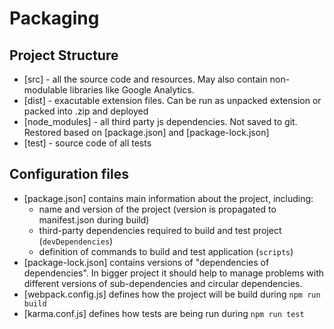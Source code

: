 Packaging
=========

Project Structure
-----------------
* [src] - all the source code and resources. May also contain non-modulable libraries like Google Analytics.
* [dist] - exacutable extension files. Can be run as unpacked extension or packed into .zip and deployed
* [node_modules] - all third party js dependencies. Not saved to git. Restored based on [package.json] and [package-lock.json]
* [test] - source code of all tests

Configuration files
-------------------
* [package.json] contains main information about the project, including:
    * name and version of the project (version is propagated to manifest.json during build)
    * third-party dependencies required to build and test project (`devDependencies`)
    * definition of commands to build and test application (`scripts`)
* [package-lock.json] contains versions of "dependencies of dependencies". In bigger project it should help to manage problems with different versions of sub-dependencies and circular dependencies.
* [webpack.config.js] defines how the project will be build during `npm run build`
* [karma.conf.js] defines how tests are being run during `npm run test`

